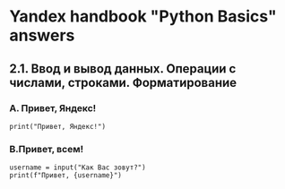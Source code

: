 # Yandex handbook "Python Basics" answers

## 2.1. Ввод и вывод данных. Операции с числами, строками. Форматирование

### A. Привет, Яндекс!
```
print("Привет, Яндекс!")
```

### B.Привет, всем!
```
username = input("Как Вас зовут?")
print(f"Привет, {username}")
```
